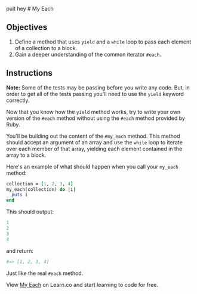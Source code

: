 puit hey # My Each

## Objectives

1. Define a method that uses `yield` and a `while` loop to pass each element of a collection to a block.
2. Gain a deeper understanding of the common iterator `#each`.

## Instructions

**Note:** Some of the tests may be passing before you write any code. But, in order to get all of the tests passing you'll need to use the `yield` keyword correctly.

Now that you know how the `yield` method works, try to write your own version of the `#each` method without using the `#each` method provided by Ruby.

You'll be building out the content of the `#my_each` method. This method should accept an argument of an array and use the `while` loop to iterate over each member of that array, yielding each element contained in the array to a block.

Here's an example of what should happen when you call your `my_each` method:

```ruby
collection = [1, 2, 3, 4]
my_each(collection) do |i|
  puts i
end
```

This should output:

```ruby
1
2
3
4
```

and return:

```ruby
#=> [1, 2, 3, 4]
```

Just like the real `#each` method.
<p data-visibility='hidden'>View <a href='https://learn.co/lessons/my-each' title='My Each'>My Each</a> on Learn.co and start learning to code for free.</p>
